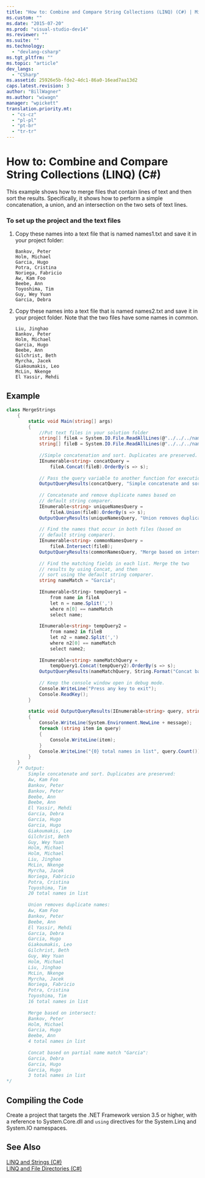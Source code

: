 ```yaml
---
title: "How to: Combine and Compare String Collections (LINQ) (C#) | Microsoft Docs"
ms.custom: ""
ms.date: "2015-07-20"
ms.prod: "visual-studio-dev14"
ms.reviewer: ""
ms.suite: ""
ms.technology: 
  - "devlang-csharp"
ms.tgt_pltfrm: ""
ms.topic: "article"
dev_langs: 
  - "CSharp"
ms.assetid: 25926e5b-fde2-4dc1-86a0-16ead7aa13d2
caps.latest.revision: 3
author: "BillWagner"
ms.author: "wiwagn"
manager: "wpickett"
translation.priority.mt: 
  - "cs-cz"
  - "pl-pl"
  - "pt-br"
  - "tr-tr"
---
```

# How to: Combine and Compare String Collections (LINQ) (C#)
This example shows how to merge files that contain lines of text and then sort the results. Specifically, it shows how to perform a simple concatenation, a union, and an intersection on the two sets of text lines.  
  
### To set up the project and the text files  
  
1.  Copy these names into a text file that is named names1.txt and save it in your project folder:  
  
    ```  
    Bankov, Peter  
    Holm, Michael  
    Garcia, Hugo  
    Potra, Cristina  
    Noriega, Fabricio  
    Aw, Kam Foo  
    Beebe, Ann  
    Toyoshima, Tim  
    Guy, Wey Yuan  
    Garcia, Debra  
    ```  
  
2.  Copy these names into a text file that is named names2.txt and save it in your project folder. Note that the two files have some names in common.  
  
    ```  
    Liu, Jinghao  
    Bankov, Peter  
    Holm, Michael  
    Garcia, Hugo  
    Beebe, Ann  
    Gilchrist, Beth  
    Myrcha, Jacek  
    Giakoumakis, Leo  
    McLin, Nkenge  
    El Yassir, Mehdi  
    ```  
  
## Example  
  
```c#  
class MergeStrings  
    {  
        static void Main(string[] args)  
        {  
            //Put text files in your solution folder  
            string[] fileA = System.IO.File.ReadAllLines(@"../../../names1.txt");  
            string[] fileB = System.IO.File.ReadAllLines(@"../../../names2.txt");  
  
            //Simple concatenation and sort. Duplicates are preserved.  
            IEnumerable<string> concatQuery =  
                fileA.Concat(fileB).OrderBy(s => s);  
  
            // Pass the query variable to another function for execution.  
            OutputQueryResults(concatQuery, "Simple concatenate and sort. Duplicates are preserved:");  
  
            // Concatenate and remove duplicate names based on  
            // default string comparer.  
            IEnumerable<string> uniqueNamesQuery =  
                fileA.Union(fileB).OrderBy(s => s);  
            OutputQueryResults(uniqueNamesQuery, "Union removes duplicate names:");  
  
            // Find the names that occur in both files (based on  
            // default string comparer).  
            IEnumerable<string> commonNamesQuery =  
                fileA.Intersect(fileB);  
            OutputQueryResults(commonNamesQuery, "Merge based on intersect:");  
  
            // Find the matching fields in each list. Merge the two   
            // results by using Concat, and then  
            // sort using the default string comparer.  
            string nameMatch = "Garcia";  
  
            IEnumerable<String> tempQuery1 =  
                from name in fileA  
                let n = name.Split(',')  
                where n[0] == nameMatch  
                select name;  
  
            IEnumerable<string> tempQuery2 =  
                from name2 in fileB  
                let n2 = name2.Split(',')  
                where n2[0] == nameMatch  
                select name2;  
  
            IEnumerable<string> nameMatchQuery =  
                tempQuery1.Concat(tempQuery2).OrderBy(s => s);  
            OutputQueryResults(nameMatchQuery, String.Format("Concat based on partial name match \"{0}\":", nameMatch));  
  
            // Keep the console window open in debug mode.  
            Console.WriteLine("Press any key to exit");  
            Console.ReadKey();  
        }  
  
        static void OutputQueryResults(IEnumerable<string> query, string message)  
        {  
            Console.WriteLine(System.Environment.NewLine + message);  
            foreach (string item in query)  
            {  
                Console.WriteLine(item);  
            }  
            Console.WriteLine("{0} total names in list", query.Count());  
        }  
    }  
    /* Output:  
        Simple concatenate and sort. Duplicates are preserved:  
        Aw, Kam Foo  
        Bankov, Peter  
        Bankov, Peter  
        Beebe, Ann  
        Beebe, Ann  
        El Yassir, Mehdi  
        Garcia, Debra  
        Garcia, Hugo  
        Garcia, Hugo  
        Giakoumakis, Leo  
        Gilchrist, Beth  
        Guy, Wey Yuan  
        Holm, Michael  
        Holm, Michael  
        Liu, Jinghao  
        McLin, Nkenge  
        Myrcha, Jacek  
        Noriega, Fabricio  
        Potra, Cristina  
        Toyoshima, Tim  
        20 total names in list  
  
        Union removes duplicate names:  
        Aw, Kam Foo  
        Bankov, Peter  
        Beebe, Ann  
        El Yassir, Mehdi  
        Garcia, Debra  
        Garcia, Hugo  
        Giakoumakis, Leo  
        Gilchrist, Beth  
        Guy, Wey Yuan  
        Holm, Michael  
        Liu, Jinghao  
        McLin, Nkenge  
        Myrcha, Jacek  
        Noriega, Fabricio  
        Potra, Cristina  
        Toyoshima, Tim  
        16 total names in list  
  
        Merge based on intersect:  
        Bankov, Peter  
        Holm, Michael  
        Garcia, Hugo  
        Beebe, Ann  
        4 total names in list  
  
        Concat based on partial name match "Garcia":  
        Garcia, Debra  
        Garcia, Hugo  
        Garcia, Hugo  
        3 total names in list  
*/  
```  
  
## Compiling the Code  
 Create a project that targets the .NET Framework  version 3.5 or higher, with a reference to System.Core.dll and `using` directives for the System.Linq and System.IO namespaces.  
  
## See Also  
 [LINQ and Strings (C#)](../../../../csharp/programming-guide/concepts/linq/linq-and-strings.md)   
 [LINQ and File Directories (C#)](../../../../csharp/programming-guide/concepts/linq/linq-and-file-directories.md)